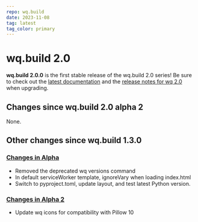 ```yaml
---
repo: wq.build
date: 2023-11-08
tag: latest
tag_color: primary
---
```


# wq.build 2.0

**wq.build 2.0.0** is the first stable release of the wq.build 2.0 series!  Be sure to check out the [latest documentation](../index.md) and the [release notes for wq 2.0](./wq-2.0.0.md) when upgrading.

## Changes since wq.build 2.0 alpha 2

None.

##  Other changes since wq.build 1.3.0

### [Changes in Alpha](./wq.build-2.0.0a1.md)
 * Removed the deprecated wq versions command
 * In default serviceWorker template, ignoreVary when loading index.html 
 * Switch to pyproject.toml, update layout, and test latest Python version.


### [Changes in Alpha 2](./wq.build-2.0.0a2.md)
  * Update wq icons for compatibility with Pillow 10
